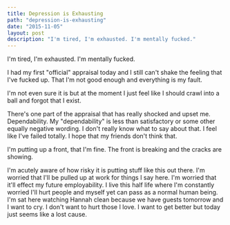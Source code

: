```yaml
---
title: Depression is Exhausting
path: "depression-is-exhausting"
date: "2015-11-05"
layout: post
description: "I'm tired, I'm exhausted. I'm mentally fucked."
---
```

I'm tired, I'm exhausted. I'm mentally fucked.

I had my first "official" appraisal today and I still can't shake the feeling that I've fucked up. That I'm not good enough and everything is my fault.

I'm not even sure it is but at the moment I just feel like I should crawl into a ball and forgot that I exist.

There's one part of the appraisal that has really shocked and upset me. Dependability. My "dependability" is less than satisfactory or some other equally negative wording. I don't really know what to say about that. I feel like I've failed totally. I hope that my friends don't think that.

I'm putting up a front, that I'm fine. The front is breaking and the cracks are showing.

I'm acutely aware of how risky it is putting stuff like this out there. I'm worried that I'll be pulled up at work for things I say here. I'm worried that it'll effect my future employability. I live this half life where I'm constantly worried I'll hurt people and myself yet can pass as a normal human being. I'm sat here watching Hannah clean because we have guests tomorrow and I want to cry. I don't want to hurt those I love. I want to get better but today just seems like a lost cause.
